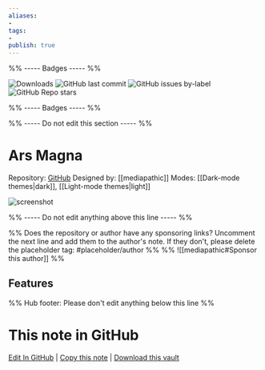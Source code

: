 ```yaml
---
aliases:
- 
tags: 
- 
publish: true
---
```


%% ----- Badges ----- %%

![Downloads](https://img.shields.io/badge/downloads-6363-573E7A?style=for-the-badge&logo=)
![GitHub last commit](https://img.shields.io/github/last-commit/mediapathic/obsidian-arsmagna-theme?color=573E7A&label=last%20update&logo=github&style=for-the-badge)
![GitHub issues by-label](https://img.shields.io/github/issues/mediapathic/obsidian-arsmagna-theme/help%20wanted?color=573E7A&logo=github&style=for-the-badge) 
![GitHub Repo stars](https://img.shields.io/github/stars/mediapathic/obsidian-arsmagna-theme?color=573E7A&logo=github&style=for-the-badge)

%% ----- Badges ----- %%

%% ----- Do not edit this section ----- %%

# Ars Magna

Repository: [GitHub](https://github.com/mediapathic/obsidian-arsmagna-theme)
Designed by: [[mediapathic]]
Modes: [[Dark-mode themes|dark]], [[Light-mode themes|light]]



![screenshot](https://github.com/mediapathic/obsidian-arsmagna-theme/raw/master/arsmagna.png)

%% ----- Do not edit anything above this line ----- %% 

%% Does the repository or author have any sponsoring links? Uncomment the next line and add them to the author's note. If they don't, please delete the placeholder tag: #placeholder/author %%
%% ![[mediapathic#Sponsor this author]] %%


## Features



%% Hub footer: Please don't edit anything below this line %%

# This note in GitHub

<span class="git-footer">[Edit In GitHub](https://github.dev/obsidian-community/obsidian-hub/blob/main/02%20-%20Community%20Expansions/02.05%20All%20Community%20Expansions/Themes/Ars%20Magna.md "git-hub-edit-note") | [Copy this note](https://raw.githubusercontent.com/obsidian-community/obsidian-hub/main/02%20-%20Community%20Expansions/02.05%20All%20Community%20Expansions/Themes/Ars%20Magna.md "git-hub-copy-note") | [Download this vault](https://github.com/obsidian-community/obsidian-hub/archive/refs/heads/main.zip "git-hub-download-vault") </span>
